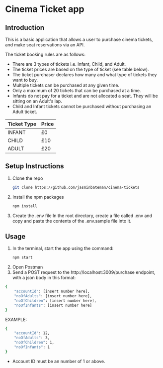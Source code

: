 # Cinema Ticket app

## Introduction

This is a basic application that allows a user to purchase cinema tickets, and make seat reservations via an API.

The ticket booking rules are as follows:

- There are 3 types of tickets i.e. Infant, Child, and Adult.
- The ticket prices are based on the type of ticket (see table below).
- The ticket purchaser declares how many and what type of tickets they want to buy.
- Multiple tickets can be purchased at any given time.
- Only a maximum of 20 tickets that can be purchased at a time.
- Infants do not pay for a ticket and are not allocated a seat. They will be sitting on an Adult's lap.
- Child and Infant tickets cannot be purchased without purchasing an Adult ticket.

|   Ticket Type    |     Price   |
| ---------------- | ----------- |
|    INFANT        |    £0       |
|    CHILD         |    £10      |
|    ADULT         |    £20      |

## Setup Instructions

1. Clone the repo
   ```sh
   git clone https://github.com/jasminbateman/cinema-tickets
   ```
2. Install the npm packages
   ```sh
   npm install
   ```
3. Create the .env file
In the root directory, create a file called .env and copy and paste the contents of the .env.sample file into it. 

## Usage

1. In the terminal, start the app using the command:
   ```sh
   npm start
   ```
2. Open Postman
3. Send a POST request to the http://localhost:3009/purchase endpoint, with a json body in this format:

```sh
{
    "accountId": [insert number here],
    "noOfAdults": [insert number here],
    "noOfChildren": [insert number here],
    "noOfInfants": [insert number here]
}
```

EXAMPLE:

```sh
{
    "accountId": 12,
    "noOfAdults": 3,
    "noOfChildren": 1,
    "noOfInfants": 1
}
```

- Account ID must be an number of 1 or above.

